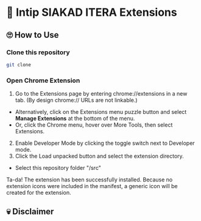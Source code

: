 # 👀 Intip SIAKAD ITERA Extensions
## 🙄 How to Use
### Clone this repository
```bash
git clone 
```
### Open Chrome Extension
1. Go to the Extensions page by entering chrome://extensions in a new tab. (By design chrome:// URLs are not linkable.)
- Alternatively, click on the Extensions menu puzzle button and select **Manage Extensions** at the bottom of the menu.
- Or, click the Chrome menu, hover over More Tools, then select Extensions.
2. Enable Developer Mode by clicking the toggle switch next to Developer mode.
3. Click the Load unpacked button and select the extension directory.
- Select this repository folder "/src"

Ta-da! The extension has been successfully installed. Because no extension icons were included in the manifest, a generic icon will be created for the extension.

## 💀 Disclaimer